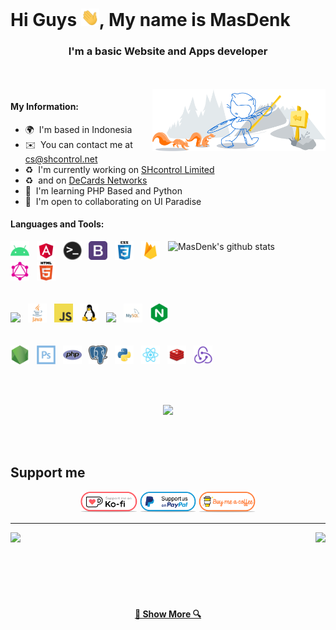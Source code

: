 <h1 align="left">Hi Guys <img src="https://github.com/masdenk/masdenk/blob/master/assets/Hi.gif" width="29px">, My name is MasDenk</h1>
<h3 align="center">I'm a basic Website and Apps developer</h3><br><br>
<img width="55%" align="right" alt="Github" src="https://raw.githubusercontent.com/masdenk/masdenk/master/assets/git-header.svg" />
<h4 align="left">My Information:</h4>

  - 🌍  I'm based in Indonesia
  - ✉️  You can contact me at [cs@shcontrol.net](mailto:cs@shcontrol.net)
  - ♻️  I'm currently working on [SHcontrol Limited](https://shcontrol.net/)
  - ♻️  and on [DeCards Networks](https://decards.net/)
  - 🧠  I'm learning PHP Based and Python
  - 🤝  I'm open to collaborating on UI Paradise

<h4 align="left">Languages and Tools:</h4>
<p>
  <a href="https://github.com/MasDenk/">
    <img width="50%" align="right" alt="MasDenk's github stats" src="https://github-readme-stats.vercel.app/api?username=masdenk&show_icons=true&theme=radical&hide_border=true&cache_seconds=120&locale=en" />
  </a>
  <code><img height="30" src="https://raw.githubusercontent.com/github/explore/ad60129d8fdfead3eb0e7ac3f25746e24b2bd0c8/topics/android/android.png"></code>&nbsp;&nbsp;
  <code><img height="30" src="https://raw.githubusercontent.com/github/explore/ad60129d8fdfead3eb0e7ac3f25746e24b2bd0c8/topics/angular/angular.png"></code>&nbsp;&nbsp;
  <code><img height="30" src="https://raw.githubusercontent.com/github/explore/ad60129d8fdfead3eb0e7ac3f25746e24b2bd0c8/topics/terminal/terminal.png"></code>&nbsp;&nbsp;
  <code><img height="30" src="https://raw.githubusercontent.com/github/explore/ad60129d8fdfead3eb0e7ac3f25746e24b2bd0c8/topics/bootstrap/bootstrap.png"></code>&nbsp;&nbsp;
  <code><img height="30" src="https://raw.githubusercontent.com/github/explore/ad60129d8fdfead3eb0e7ac3f25746e24b2bd0c8/topics/css/css.png"></code>&nbsp;&nbsp;
  <code><img height="30" src="https://raw.githubusercontent.com/github/explore/ad60129d8fdfead3eb0e7ac3f25746e24b2bd0c8/topics/firebase/firebase.png"></code>&nbsp;&nbsp;
  <code><img height="30" src="https://raw.githubusercontent.com/github/explore/ad60129d8fdfead3eb0e7ac3f25746e24b2bd0c8/topics/graphql/graphql.png"></code>&nbsp;&nbsp;
  <code><img height="30" src="https://raw.githubusercontent.com/github/explore/ad60129d8fdfead3eb0e7ac3f25746e24b2bd0c8/topics/html/html.png"></code>&nbsp;&nbsp;
  <br/><br/><br/>
  <code><img height="30" src="https://upload.wikimedia.org/wikipedia/commons/d/d1/Ionic_Logo.svg"></code>&nbsp;&nbsp;
  <code><img height="30" src="https://raw.githubusercontent.com/github/explore/ad60129d8fdfead3eb0e7ac3f25746e24b2bd0c8/topics/java/java.png"></code>&nbsp;&nbsp;
  <code><img height="30" src="https://raw.githubusercontent.com/github/explore/ad60129d8fdfead3eb0e7ac3f25746e24b2bd0c8/topics/javascript/javascript.png"></code>&nbsp;&nbsp;
  <code><img height="30" src="https://raw.githubusercontent.com/github/explore/ad60129d8fdfead3eb0e7ac3f25746e24b2bd0c8/topics/linux/linux.png"></code>&nbsp;&nbsp;
  <code><img height="30" src="https://www.vectorlogo.zone/logos/mariadb/mariadb-icon.svg"></code>&nbsp;&nbsp;
  <code><img height="30" src="https://raw.githubusercontent.com/github/explore/ad60129d8fdfead3eb0e7ac3f25746e24b2bd0c8/topics/mysql/mysql.png"></code>&nbsp;&nbsp;
  <code><img height="30" src="https://raw.githubusercontent.com/github/explore/ad60129d8fdfead3eb0e7ac3f25746e24b2bd0c8/topics/nginx/nginx.png"></code>&nbsp;&nbsp;
  <br/><br/><br/>
  <code><img height="30" src="https://raw.githubusercontent.com/github/explore/ad60129d8fdfead3eb0e7ac3f25746e24b2bd0c8/topics/nodejs/nodejs.png"></code>&nbsp;&nbsp;
  <code><img height="30" src="https://raw.githubusercontent.com/devicons/devicon/master/icons/photoshop/photoshop-line.svg"></code>&nbsp;&nbsp;
  <code><img height="30" src="https://raw.githubusercontent.com/github/explore/ad60129d8fdfead3eb0e7ac3f25746e24b2bd0c8/topics/php/php.png"></code>&nbsp;&nbsp;
  <code><img height="30" src="https://raw.githubusercontent.com/github/explore/ad60129d8fdfead3eb0e7ac3f25746e24b2bd0c8/topics/postgresql/postgresql.png"></code>&nbsp;&nbsp;
  <code><img height="30" src="https://raw.githubusercontent.com/github/explore/ad60129d8fdfead3eb0e7ac3f25746e24b2bd0c8/topics/python/python.png"></code>&nbsp;&nbsp;
  <code><img height="30" src="https://raw.githubusercontent.com/github/explore/ad60129d8fdfead3eb0e7ac3f25746e24b2bd0c8/topics/react-native/react-native.png"></code>&nbsp;&nbsp;
  <code><img height="30" src="https://raw.githubusercontent.com/github/explore/ad60129d8fdfead3eb0e7ac3f25746e24b2bd0c8/topics/redis/redis.png"></code>&nbsp;&nbsp;
  <code><img height="30" src="https://raw.githubusercontent.com/github/explore/ad60129d8fdfead3eb0e7ac3f25746e24b2bd0c8/topics/redux/redux.png"></code>
</p>
<br/><br/>
<p align="center">
  <img alig src="https://github-profile-trophy.vercel.app/?username=MasDenk&theme=onestar&margin-w=20&no-bg=true&no-frame=true" />
</p>

<br/><br/>

## Support me
<p align="center">
  <a href="https://ko-fi.com/masdenk" target="_blank"><img width="18%" alt="Support by ko-fi" src="https://raw.githubusercontent.com/masdenk/masdenk/master/assets/support-kofi.png"/></a>
  <a href="https://www.paypal.com/donate/?cmd=_donations&business=XM9RU544JWTYU&item_name=Support+Me+If+You+Want&currency_code=USD" target="_blank"><img width="18%" alt="Donate with Paypal" src="https://raw.githubusercontent.com/masdenk/masdenk/master/assets/support-paypal.png"/></a>
  <a href="https://www.buymeacoffee.com/masdenk" target="_blank"><img width="18%" alt="Buy me a coffee" src="https://raw.githubusercontent.com/masdenk/masdenk/master/assets/support-buy-coffee.png"/></a>
</p>

---

<!-- Its main projects -->
<div width="100%" align="center">
  <a align="left" href="https://github.com/MasDenk/soraya" title="Help Group Telegram Bot"><img align="left" height="115" src="https://github-readme-stats.vercel.app/api/pin/?username=masdenk&repo=soraya&theme=react&border_color=03a206&border_radius=10"></a>
  <a align="right" href="https://github.com/MasDenk/Rose-Bot" title="Telegram Rose Bot Manage Group"><img align="right" height="115" src="https://github-readme-stats.vercel.app/api/pin/?username=masdenk&repo=Rose-Bot&theme=react&border_color=03a206&border_radius=10"></a>
</div>
<br><br><br><br><br><br>
<h4 align="center">
  <a href="https://github.com/MasDenk?tab=repositories" title="Show Repositories">🔎 Show More 🔍</a>
</h4>

